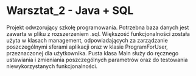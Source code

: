 # Warsztat_2 - Java + SQL
Projekt odwzorujący szkołę programowania.
Potrzebna baza danych jest zawarta w pliku  z rozszerzeniem .sql.
Większość funkcjonalności została użyta w klasach management, odpowiadających za zarządzanie poszczególnymi sferami aplikacji oraz w klasie ProgramForUser, przeznaczonej dla użytkownika.
Pusta klasa Main służy do ręcznego ustawiania i zmieniania poszczególnych parametrów oraz do testowania niewykorzystanych funkcjonalności.

